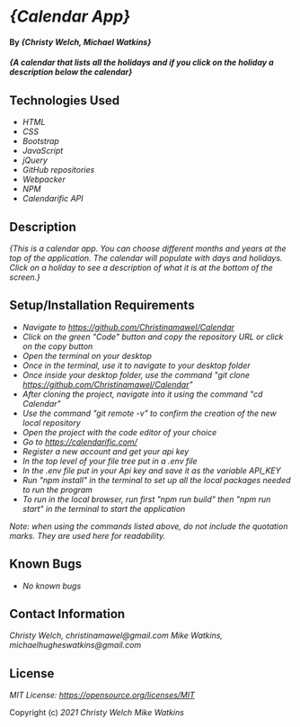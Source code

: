 # _{Calendar App}_

#### By _**{Christy Welch, Michael Watkins}**_

#### _{A calendar that lists all the holidays and if you click on the holiday a description below the calendar}_

## Technologies Used

* _HTML_
* _CSS_
* _Bootstrap_
* _JavaScript_
* _jQuery_
* _GitHub repositories_
* _Webpacker_
* _NPM_
* _Calendarific API_

## Description

_{This is a calendar app. You can choose different months and years at the top of the application. The calendar will populate with days and holidays. Click on a holiday to see a description of what it is at the bottom of the screen.}_

## Setup/Installation Requirements

* _Navigate to https://github.com/Christinamawel/Calendar_
* _Click on the green "Code" button and copy the repository URL or click on the copy button_
* _Open the terminal on your desktop_
* _Once in the terminal, use it to navigate to your desktop folder_
* _Once inside your desktop folder, use the command "git clone https://github.com/Christinamawel/Calendar"_
* _After cloning the project, navigate into it using the command "cd Calendar"_
* _Use the command "git remote -v" to confirm the creation of the new local repository_
* _Open the project with the code editor of your choice_
* _Go to https://calendarific.com/_
* _Register a new account and get your api key_
* _In the top level of your file tree put in a .env file_
* _In the .env file put in your Api key and save it as the variable API_KEY_
* _Run "npm install" in the terminal to set up all the local packages needed to run the program_
* _To run in the local browser, run first "npm run build" then "npm run start" in the terminal to start the application_

_Note: when using the commands listed above, do not include the quotation marks. They are used here for readability._
## Known Bugs

* _No known bugs_

## Contact Information
_Christy Welch, christinamawel@gmail.com_
_Mike Watkins, michaelhugheswatkins@gmail.com_

## License
_MIT License: https://opensource.org/licenses/MIT_

Copyright (c) _2021_ _Christy Welch_ _Mike Watkins_